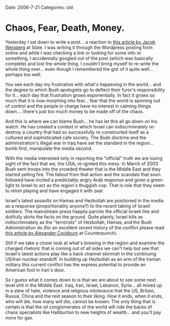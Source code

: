 Date: 2006-7-21
Categories: old

# Chaos, Fear, Death, Money.

Yesterday I sat down to write a post... a reaction to <a href="http://www.slate.com/id/2146145">this article by Jacob Weisberg</a> at Slate.  I was writing it through the Wordpress posting form online and while I was checking a link or looking for some info or something, I accidentally googled out of the post (which was basically complete) and lost the whole thing.  I couldn't bring myself to re-write the whole thing over... even though I remembered the gist of it quite well... perhaps too well.

You see each day my frustration with what's happening in the world... and the degree to which Bush apologists go to deflect their furor's responsibility for it... each day that frustration grows exponentially.  In fact it grows so much that it is now morphing into fear...  fear that the world is spinning out of control and the people in charge have no interest in calming things down.... there's just too much money to be made off of the chaos.

And this is where we can blame Bush... he has let this all go down on his watch.  He has created a context in which Israel can indiscriminately re-destroy a country that had so successfully re-constructed itself as a cultured and sophisticated cafe society.  The Bush doctrine and the administration's illegal war in Iraq have set the standard in the region... bomb first, manipulate the media second.
<!--more-->
With the media interested only in reporting the "official" truth we are losing sight of the fact that we, the USA, re-ignited this mess.  In March of 2003 Bush sent troops into the crowded theater that is the Middle East and they started yelling fire.  The fallout from that action and the scandals that soon followed have incited a predictably angry Arab response and given a green light to Israel to act as the region's thuggish cop.  That is role that they seem to relish playing and have engaged it with zeal.

Israel's latest assaults on Hamas and Hezbollah are positioned in the media as a response (proportionality anyone?) to the recent taking of Israeli soldiers.  The mainstream press happily parrots the official Israeli line and dutifully skirts the facts on the ground. Quite plainly, Israel kills as indiscriminately as the "terrorists" of Hezbollah, Hamas, and the Bush Administration do (for an excellent recent history of the conflict please read <a href="http://www.counterpunch.org/Cockburn07212006.html">this article by Alexander Cockburn</a> at Counterpunch).

Still if we take a closer look at what's brewing in the region and examine the charged rhetoric that is coming out of all sides we can't help but see that Israel's latest actions play like a back channel skirmish in the continuing US/Iran nuclear standoff.  In building up Hezbollah as an arm of the Iranian military this current conflict has the express potential to provide an American foot in Iran's door.

So I guess what it comes down to is that we are about to see some next level shit in the Middle East.  Iraq, Iran, Israel, Lebanon, Syria... all mixed up in a stew of hate, violence and religious intolerance that the US, Britain, Russia, China and the rest season to their liking.  How it ends, when it ends, who will die, how many will die, cannot be known.  The only thing that is certain is that the oil conglomerates of the world will ride the backs of chaos specialists like Halliburton to new heights of wealth... and you'll pay more for gas.
